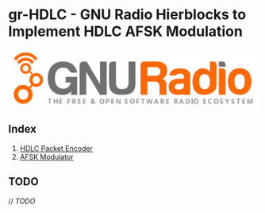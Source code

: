 # gr-HDLC - GNU Radio Hierblocks to Implement HDLC AFSK Modulation

![](./gnuradio_logo.svg)

## Index
1. [HDLC Packet Encoder](./hierblocks/hdlc-packet-encoder/README.md)
2. [AFSK Modulator](./hierblocks/afsk-modulator/README.md)

## TODO

// *TODO*
